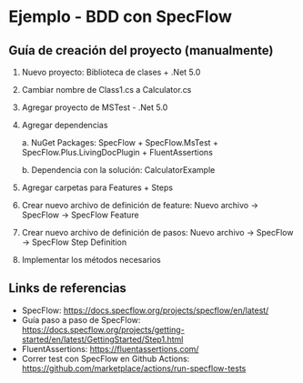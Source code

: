 # Ejemplo - BDD con SpecFlow

## Guía de creación del proyecto (manualmente)

1. Nuevo proyecto: Biblioteca de clases + .Net 5.0
2. Cambiar nombre de Class1.cs a Calculator.cs
3. Agregar proyecto de MSTest - .Net 5.0
4. Agregar dependencias

    a. NuGet Packages: SpecFlow + SpecFlow.MsTest + SpecFlow.Plus.LivingDocPlugin + FluentAssertions
    
    b. Dependencia con la solución: CalculatorExample
 
5. Agregar carpetas para Features + Steps
7. Crear nuevo archivo de definición de feature: Nuevo archivo -> SpecFlow -> SpecFlow Feature
8. Crear nuevo archivo de definición de pasos: Nuevo archivo -> SpecFlow -> SpecFlow Step Definition
9. Implementar los métodos necesarios


## Links de referencias
- SpecFlow: https://docs.specflow.org/projects/specflow/en/latest/
- Guía paso a paso de SpecFlow: https://docs.specflow.org/projects/getting-started/en/latest/GettingStarted/Step1.html
- FluentAssertions: https://fluentassertions.com/
- Correr test con SpecFlow en Github Actions: https://github.com/marketplace/actions/run-specflow-tests
